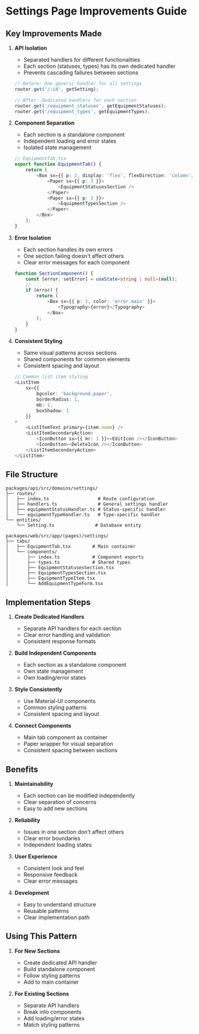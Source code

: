 # Settings Page Improvements Guide

## Key Improvements Made

1. **API Isolation**
   - Separated handlers for different functionalities
   - Each section (statuses, types) has its own dedicated handler
   - Prevents cascading failures between sections
   ```typescript
   // Before: One generic handler for all settings
   router.get('/:id', getSetting);

   // After: Dedicated handlers for each section
   router.get('/equipment_statuses', getEquipmentStatuses);
   router.get('/equipment_types', getEquipmentTypes);
   ```

2. **Component Separation**
   - Each section is a standalone component
   - Independent loading and error states
   - Isolated state management
   ```typescript
   // EquipmentTab.tsx
   export function EquipmentTab() {
       return (
           <Box sx={{ p: 2, display: 'flex', flexDirection: 'column', gap: 4 }}>
               <Paper sx={{ p: 3 }}>
                   <EquipmentStatusesSection />
               </Paper>
               <Paper sx={{ p: 3 }}>
                   <EquipmentTypesSection />
               </Paper>
           </Box>
       );
   }
   ```

3. **Error Isolation**
   - Each section handles its own errors
   - One section failing doesn't affect others
   - Clear error messages for each component
   ```typescript
   function SectionComponent() {
       const [error, setError] = useState<string | null>(null);
       // ...
       if (error) {
           return (
               <Box sx={{ p: 2, color: 'error.main' }}>
                   <Typography>{error}</Typography>
               </Box>
           );
       }
   }
   ```

4. **Consistent Styling**
   - Same visual patterns across sections
   - Shared components for common elements
   - Consistent spacing and layout
   ```typescript
   // Common list item styling
   <ListItem 
       sx={{ 
           bgcolor: 'background.paper',
           borderRadius: 1,
           mb: 1,
           boxShadow: 1
       }}
   >
       <ListItemText primary={item.name} />
       <ListItemSecondaryAction>
           <IconButton sx={{ mr: 1 }}><EditIcon /></IconButton>
           <IconButton><DeleteIcon /></IconButton>
       </ListItemSecondaryAction>
   </ListItem>
   ```

## File Structure

```
packages/api/src/domains/settings/
├── routes/
│   ├── index.ts                  # Route configuration
│   ├── handlers.ts               # General settings handler
│   ├── equipmentStatusHandler.ts # Status-specific handler
│   └── equipmentTypeHandler.ts   # Type-specific handler
└── entities/
    └── Setting.ts               # Database entity

packages/web/src/app/(pages)/settings/
├── tabs/
│   ├── EquipmentTab.tsx        # Main container
│   └── components/
│       ├── index.ts            # Component exports
│       ├── types.ts            # Shared types
│       ├── EquipmentStatusesSection.tsx
│       ├── EquipmentTypesSection.tsx
│       ├── EquipmentTypeItem.tsx
│       └── AddEquipmentTypeForm.tsx
```

## Implementation Steps

1. **Create Dedicated Handlers**
   - Separate API handlers for each section
   - Clear error handling and validation
   - Consistent response formats

2. **Build Independent Components**
   - Each section as a standalone component
   - Own state management
   - Own loading/error states

3. **Style Consistently**
   - Use Material-UI components
   - Common styling patterns
   - Consistent spacing and layout

4. **Connect Components**
   - Main tab component as container
   - Paper wrapper for visual separation
   - Consistent spacing between sections

## Benefits

1. **Maintainability**
   - Each section can be modified independently
   - Clear separation of concerns
   - Easy to add new sections

2. **Reliability**
   - Issues in one section don't affect others
   - Clear error boundaries
   - Independent loading states

3. **User Experience**
   - Consistent look and feel
   - Responsive feedback
   - Clear error messages

4. **Development**
   - Easy to understand structure
   - Reusable patterns
   - Clear implementation path

## Using This Pattern

1. **For New Sections**
   - Create dedicated API handler
   - Build standalone component
   - Follow styling patterns
   - Add to main container

2. **For Existing Sections**
   - Separate API handlers
   - Break into components
   - Add loading/error states
   - Match styling patterns
